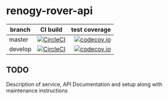 # renogy-rover-api

| branch | CI build | test coverage |
|--------|:--------:|--------------:|
| master  | [![CircleCI](https://circleci.com/gh/logreposit/renogy-rover-api/tree/master.svg?style=shield)](https://circleci.com/gh/logreposit/renogy-rover-api/tree/master)   | [![codecov.io](https://codecov.io/gh/logreposit/renogy-rover-api/branch/master/graphs/badge.svg)](https://codecov.io/gh/logreposit/renogy-rover-api/branch/master/graphs/badge.svg)   |
| develop | [![CircleCI](https://circleci.com/gh/logreposit/renogy-rover-api/tree/develop.svg?style=shield)](https://circleci.com/gh/logreposit/renogy-rover-api/tree/develop) | [![codecov.io](https://codecov.io/gh/logreposit/renogy-rover-api/branch/develop/graphs/badge.svg)](https://codecov.io/gh/logreposit/renogy-rover-api/branch/develop/graphs/badge.svg) |

## TODO

Description of service, API Documentation and setup along with maintenance instructions

